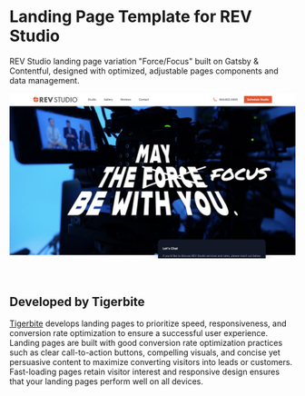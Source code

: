 # Landing Page Template for REV Studio

REV Studio landing page variation "Force/Focus" built on Gatsby & Contentful, designed with optimized, adjustable pages components and data management.

![The homepage of REV Studio](homepage.jpg 'REV Studio landing page variation "Force/Focus".')

$~$

## Developed by Tigerbite

[Tigerbite](https://tigerbite.io/) develops landing pages to prioritize speed, responsiveness, and conversion rate optimization to ensure a successful user experience. Landing pages are built with good conversion rate optimization practices such as clear call-to-action buttons, compelling visuals, and concise yet persuasive content to maximize converting visitors into leads or customers. Fast-loading pages retain visitor interest and responsive design ensures that your landing pages perform well on all devices.

$~$